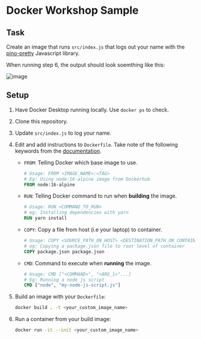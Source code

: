 # Docker Workshop Sample

## Task

Create an image that runs `src/index.js` that logs out your name with the [pino-pretty](https://github.com/pinojs/pino-pretty) Javascript library.

When running step 6, the output should look soemthing like this:

![image](https://user-images.githubusercontent.com/37989130/155078710-56006534-92ce-4d5e-b144-6f41a6b7fdde.png)

## Setup

1. Have Docker Desktop running locally. Use `docker ps` to check.

2. Clone this repository.

3. Update `src/index.js` to log your name.

4. Edit and add instructions to `Dockerfile`. Take note of the following keywords from the [documentation](https://docs.docker.com/engine/reference/builder/).
    - `FROM`: Telling Docker which base image to use.
    
        ```Dockerfile
        # Usage: FROM <IMAGE_NAME>:<TAG>
        # Eg: Using node:16-alpine image from Dockerhub
        FROM node:16-alpine
        ```
    - `RUN`: Telling Docker command to run when **building** the image.
    
        ```Dockerfile
        # Usage: RUN <COMMAND_TO_RUN>
        # eg: Installing dependencies with yarn
        RUN yarn install
        ```
    - `COPY`: Copy a file from host (i.e your laptop) to container.
    
        ```Dockerfile
        # Usage: COPY <SOURCE_PATH_ON_HOST> <DESTINATION_PATH_ON_CONTAINER>
        # eg: Copying a package.json file to root level of container
        COPY package.json package.json
        ```
    - `CMD`: Command to execute when **running** the image.
    
        ```Dockerfile
        # Usage: CMD ["<COMMAND>", "<ARG_1>"...]
        # Eg: Running a node js script
        CMD ["node", "my-node-js-script.js"]
        ```

5. Build an image with your `Dockerfile`:
  
    ```bash
    docker build . -t <your_custom_image_name>
    ```

6. Run a container from your build image:

    ```bash
    docker run -it --init <your_custom_image_name>
    ```
